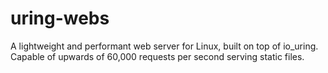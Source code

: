 # uring-webs
A lightweight and performant web server for Linux, built on top of io_uring. Capable of upwards of 60,000 requests per second serving static files.
